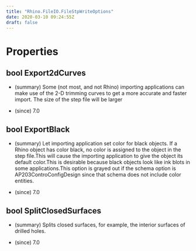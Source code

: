 ```yaml
---
title: "Rhino.FileIO.FileStpWriteOptions"
date: 2020-03-10 09:24:55Z
draft: false
---
```


# Properties
## bool Export2dCurves
- (summary) 
     Some (not most, and not Rhino) importing applications can make use of
     the 2-D trimming curves to get a more accurate and faster import. The
     size of the step file will be larger
     
- (since) 7.0
## bool ExportBlack
- (summary) 
     Let importing application set color for black objects. If a Rhino
     object has color black, no color is assigned to the object in the step
     file.This will cause the importing application to give the object its
     default color.This is desirable because black objects look like
     ink blots in some applications.This option is grayed out if the schema
     option is AP203ControConfigDesign since that schema does not include
     color entities.
     
- (since) 7.0
## bool SplitClosedSurfaces
- (summary) 
     Splits closed surfaces, for example, the interior surfaces of drilled
     holes.
     
- (since) 7.0
